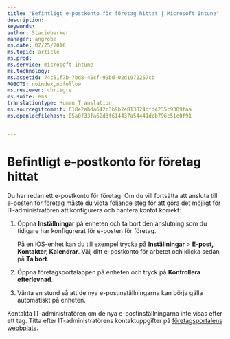 ```yaml
---
title: "Befintligt e-postkonto för företag hittat | Microsoft Intune"
description: 
keywords: 
author: Staciebarker
manager: angrobe
ms.date: 07/25/2016
ms.topic: article
ms.prod: 
ms.service: microsoft-intune
ms.technology: 
ms.assetid: 74c51f7b-7bd8-45cf-99bd-02d1972267cb
ROBOTS: noindex,nofollow
ms.reviewer: chrisgre
ms.suite: ems
translationtype: Human Translation
ms.sourcegitcommit: 618e2abda642c3b9b2e813824dfd4235c9309faa
ms.openlocfilehash: 05a0f33fa62d3f614437a54441dcb796c51c0f91


---
```


# Befintligt e-postkonto för företag hittat
Du har redan ett e-postkonto för företag. Om du vill fortsätta att ansluta till e-posten för företag måste du vidta följande steg för att göra det möjligt för IT-administratören att konfigurera och hantera kontot korrekt:

1.  Öppna **Inställningar** på enheten och ta bort den anslutning som du tidigare har konfigurerat för e-posten för företag.

    På en iOS-enhet kan du till exempel trycka på **Inställningar** &gt; **E-post, Kontakter, Kalendrar**. Välj ditt e-postkonto för arbetet och klicka sedan på **Ta bort**.

2.  Öppna företagsportalappen på enheten och tryck på **Kontrollera efterlevnad**.

3.  Vänta en stund så att de nya e-postinställningarna kan börja gälla automatiskt på enheten.

Kontakta IT-administratören om de nya e-postinställningarna inte visas efter ett tag. Titta efter IT-administratörens kontaktuppgifter på [företagsportalens webbplats](http://portal.manage.microsoft.com).



<!--HONumber=Jul16_HO4-->


